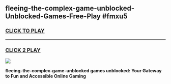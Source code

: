 
## fleeing-the-complex-game-unblocked-Unblocked-Games-Free-Play #fmxu5
<h3>
<a href="https://us.freeplayer.one?title=fleeing-the-complex-game-unblocked&ref=9M">CLICK TO PLAY</a></h3>
<hr>

<h3>
<a href="https://us.freeplayer.one?title=fleeing-the-complex-game-unblocked&ref=9M">CLICK 2 PLAY</a>
  
</h3>

<a href="https://us.freeplayer.one?title=fleeing-the-complex-game-unblocked&ref=9M"><img src="https://clearcache.store/games.png"></a>


**fleeing-the-complex-game-unblocked games unblocked: Your Gateway to Fun and Accessible Online Gaming**
